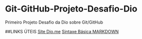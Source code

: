 # Git-GitHub-Projeto-Desafio-Dio
Primeiro Projeto Desafio da Dio sobre Git/GitHub

##LINKS ÚTEIS
[Site Dio.me](https://www.dio.me/)
[Sintaxe Básica MARKDOWN](https://www.markdownguide.org/basic-syntax/)

